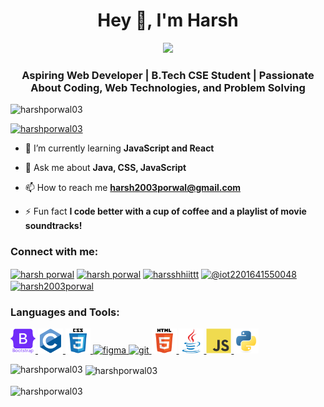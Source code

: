 <h1 align="center">Hey 👋, I'm Harsh</h1>
<p align="center">
 <img src="cat.webp" width="50"/>
</p>
<h3 align="center">Aspiring Web Developer | B.Tech CSE Student | Passionate About Coding, Web Technologies, and Problem Solving</h3>

<p align="left"> <img src="https://komarev.com/ghpvc/?username=harshporwal03&label=Profile%20views&color=0e75b6&style=flat" alt="harshporwal03" /> </p>

<p align="left"> <a href="https://github.com/ryo-ma/github-profile-trophy"><img src="https://github-profile-trophy.vercel.app/?username=harshporwal03" alt="harshporwal03" /></a> </p>

- 🌱 I’m currently learning **JavaScript and React**

- 💬 Ask me about **Java, CSS, JavaScript**

- 📫 How to reach me **harsh2003porwal@gmail.com**

- ⚡ Fun fact **I code better with a cup of coffee and a playlist of movie soundtracks!**

<h3 align="left">Connect with me:</h3>
<p align="left">
<a href="https://linkedin.com/in/harsh porwal" target="blank"><img align="center" src="https://raw.githubusercontent.com/rahuldkjain/github-profile-readme-generator/master/src/images/icons/Social/linked-in-alt.svg" alt="harsh porwal" height="30" width="40" /></a>
<a href="https://fb.com/harsh porwal" target="blank"><img align="center" src="https://raw.githubusercontent.com/rahuldkjain/github-profile-readme-generator/master/src/images/icons/Social/facebook.svg" alt="harsh porwal" height="30" width="40" /></a>
<a href="https://instagram.com/harsshhiittt" target="blank"><img align="center" src="https://raw.githubusercontent.com/rahuldkjain/github-profile-readme-generator/master/src/images/icons/Social/instagram.svg" alt="harsshhiittt" height="30" width="40" /></a>
<a href="https://www.hackerrank.com/@iot2201641550048" target="blank"><img align="center" src="https://raw.githubusercontent.com/rahuldkjain/github-profile-readme-generator/master/src/images/icons/Social/hackerrank.svg" alt="@iot2201641550048" height="30" width="40" /></a>
<a href="https://www.leetcode.com/harsh2003porwal" target="blank"><img align="center" src="https://raw.githubusercontent.com/rahuldkjain/github-profile-readme-generator/master/src/images/icons/Social/leet-code.svg" alt="harsh2003porwal" height="30" width="40" /></a>
</p>

<h3 align="left">Languages and Tools:</h3>
<p align="left"> <a href="https://getbootstrap.com" target="_blank" rel="noreferrer"> <img src="https://raw.githubusercontent.com/devicons/devicon/master/icons/bootstrap/bootstrap-plain-wordmark.svg" alt="bootstrap" width="40" height="40"/> </a> <a href="https://www.cprogramming.com/" target="_blank" rel="noreferrer"> <img src="https://raw.githubusercontent.com/devicons/devicon/master/icons/c/c-original.svg" alt="c" width="40" height="40"/> </a> <a href="https://www.w3schools.com/css/" target="_blank" rel="noreferrer"> <img src="https://raw.githubusercontent.com/devicons/devicon/master/icons/css3/css3-original-wordmark.svg" alt="css3" width="40" height="40"/> </a> <a href="https://www.figma.com/" target="_blank" rel="noreferrer"> <img src="https://www.vectorlogo.zone/logos/figma/figma-icon.svg" alt="figma" width="40" height="40"/> </a> <a href="https://git-scm.com/" target="_blank" rel="noreferrer"> <img src="https://www.vectorlogo.zone/logos/git-scm/git-scm-icon.svg" alt="git" width="40" height="40"/> </a> <a href="https://www.w3.org/html/" target="_blank" rel="noreferrer"> <img src="https://raw.githubusercontent.com/devicons/devicon/master/icons/html5/html5-original-wordmark.svg" alt="html5" width="40" height="40"/> </a> <a href="https://www.java.com" target="_blank" rel="noreferrer"> <img src="https://raw.githubusercontent.com/devicons/devicon/master/icons/java/java-original.svg" alt="java" width="40" height="40"/> </a> <a href="https://developer.mozilla.org/en-US/docs/Web/JavaScript" target="_blank" rel="noreferrer"> <img src="https://raw.githubusercontent.com/devicons/devicon/master/icons/javascript/javascript-original.svg" alt="javascript" width="40" height="40"/> </a> <a href="https://www.python.org" target="_blank" rel="noreferrer"> <img src="https://raw.githubusercontent.com/devicons/devicon/master/icons/python/python-original.svg" alt="python" width="40" height="40"/> </a> </p>

<p><img align="left" src="https://github-readme-stats.vercel.app/api/top-langs?username=harshporwal03&show_icons=true&locale=en&layout=compact" alt="harshporwal03" /></p>

<p>&nbsp;<img align="center" src="https://github-readme-stats.vercel.app/api?username=harshporwal03&show_icons=true&locale=en" alt="harshporwal03" /></p>

<p><img align="center" src="https://github-readme-streak-stats.herokuapp.com/?user=harshporwal03&" alt="harshporwal03" /></p>
